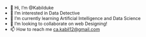 - 👋 Hi, I’m @Kabilduke
- 👀 I’m interested in Data Detective
- 🌱 I’m currently learning Artificial Intelligence and Data Science
- 💞️ I’m looking to collaborate on web Designing!
- 📫 How to reach me ca.kabil12@gmail.com

<!---
Kabilduke/Kabilduke is a ✨ special ✨ repository because its `README.md` (this file) appears on your GitHub profile.
You can click the Preview link to take a look at your changes.
--->

